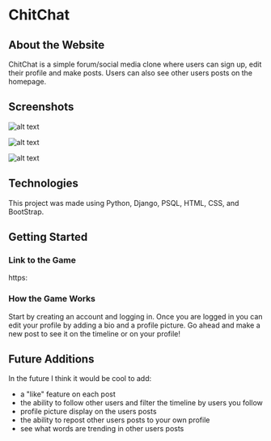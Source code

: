 # ChitChat

## About the Website

ChitChat is a simple forum/social media clone where users can sign up, edit their profile and make posts. Users can also see other users posts on the homepage.

## Screenshots

![alt text](https://i.imgur.com/0ch5ULh.png)

![alt text](https://i.imgur.com/uFQcGTd.png)

![alt text](https://i.imgur.com/b3cRZgB.png)

## Technologies

This project was made using Python, Django, PSQL, HTML, CSS, and BootStrap.

## Getting Started

### Link to the Game

https:

### How the Game Works

Start by creating an account and logging in. Once you are logged in you can edit your profile by adding a bio and a profile picture. Go ahead and make a new post to see it on the timeline or on your profile!

## Future Additions

In the future I think it would be cool to add:

- a "like" feature on each post
- the ability to follow other users and filter the timeline by users you follow
- profile picture display on the users posts
- the ability to repost other users posts to your own profile
- see what words are trending in other users posts

